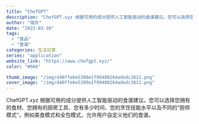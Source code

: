 ```yaml
---
title: "ChefGPT"
description: "ChefGPT.xyz 根据可用的成分提供人工智能驱动的食谱建议。您可以选择您拥有的食材、您拥有的厨房工具、您有多少时间"
author: "瑞东"
date: "2023-03-30"
tags:
  - "食品"
  - "食谱"
categories: 生活日常
series: "application"
website_link: "https://www.chefgpt.xyz/"
color: "#666"

thumb_image: "/img/440ffe6e5399e1f99480264adedc2621.png"
cover_image: "/img/440ffe6e5399e1f99480264adedc2621.png"
---
```


ChefGPT.xyz 根据可用的成分提供人工智能驱动的食谱建议。您可以选择您拥有的食材、您拥有的厨房工具、您有多少时间、您的烹饪技能水平以及不同的“厨师模式”，例如美食模式和全包模式，允许用户自定义他们的食谱。 
